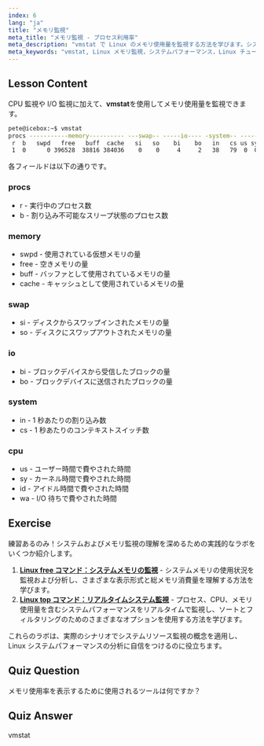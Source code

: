 ```yaml
---
index: 6
lang: "ja"
title: "メモリ監視"
meta_title: "メモリ監視 - プロセス利用率"
meta_description: "vmstat で Linux のメモリ使用量を監視する方法を学びます。システムパフォーマンスのためのメモリ、スワップ、CPU メトリックを理解します。Linux の旅を始めましょう！"
meta_keywords: "vmstat, Linux メモリ監視，システムパフォーマンス，Linux チュートリアル，メモリ使用量，初心者 Linux, Linux ガイド"
---
```


## Lesson Content

CPU 監視や I/O 監視に加えて、**vmstat**を使用してメモリ使用量を監視できます。

```bash
pete@icebox:~$ vmstat
procs -----------memory---------- ---swap-- -----io---- -system-- ------cpu-----
 r  b   swpd   free   buff  cache   si   so    bi    bo   in   cs us sy id wa st
 1  0      0 396528  38816 384036    0    0     4     2   38   79  0  0 99  0  0
```

各フィールドは以下の通りです。

### procs

- r - 実行中のプロセス数
- b - 割り込み不可能なスリープ状態のプロセス数

### memory

- swpd - 使用されている仮想メモリの量
- free - 空きメモリの量
- buff - バッファとして使用されているメモリの量
- cache - キャッシュとして使用されているメモリの量

### swap

- si - ディスクからスワップインされたメモリの量
- so - ディスクにスワップアウトされたメモリの量

### io

- bi - ブロックデバイスから受信したブロックの量
- bo - ブロックデバイスに送信されたブロックの量

### system

- in - 1 秒あたりの割り込み数
- cs - 1 秒あたりのコンテキストスイッチ数

### cpu

- us - ユーザー時間で費やされた時間
- sy - カーネル時間で費やされた時間
- id - アイドル時間で費やされた時間
- wa - I/O 待ちで費やされた時間

## Exercise

練習あるのみ！システムおよびメモリ監視の理解を深めるための実践的なラボをいくつか紹介します。

1. **[Linux free コマンド：システムメモリの監視](https://labex.io/ja/labs/linux-linux-free-command-monitoring-system-memory-388496)** - システムメモリの使用状況を監視および分析し、さまざまな表示形式と総メモリ消費量を理解する方法を学びます。
2. **[Linux top コマンド：リアルタイムシステム監視](https://labex.io/ja/labs/linux-linux-top-command-real-time-system-monitoring-388500)** - プロセス、CPU、メモリ使用量を含むシステムパフォーマンスをリアルタイムで監視し、ソートとフィルタリングのためのさまざまなオプションを使用する方法を学びます。

これらのラボは、実際のシナリオでシステムリソース監視の概念を適用し、Linux システムパフォーマンスの分析に自信をつけるのに役立ちます。

## Quiz Question

メモリ使用率を表示するために使用されるツールは何ですか？

## Quiz Answer

vmstat
